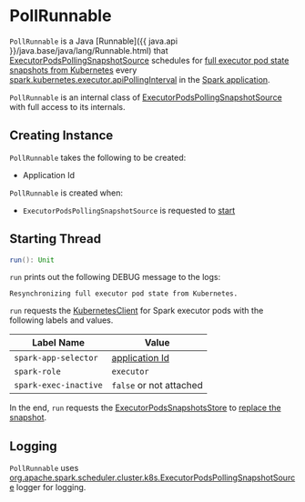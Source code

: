 # PollRunnable

`PollRunnable` is a Java [Runnable]({{ java.api }}/java.base/java/lang/Runnable.html) that [ExecutorPodsPollingSnapshotSource](ExecutorPodsPollingSnapshotSource.md) schedules for [full executor pod state snapshots from Kubernetes](#run) every [spark.kubernetes.executor.apiPollingInterval](configuration-properties.md#spark.kubernetes.executor.apiPollingInterval) in the [Spark application](#applicationId).

`PollRunnable` is an internal class of [ExecutorPodsPollingSnapshotSource](ExecutorPodsPollingSnapshotSource.md) with full access to its internals.

## Creating Instance

`PollRunnable` takes the following to be created:

* <span id="applicationId"> Application Id

`PollRunnable` is created when:

* `ExecutorPodsPollingSnapshotSource` is requested to [start](ExecutorPodsPollingSnapshotSource.md#start)

## <span id="run"> Starting Thread

```scala
run(): Unit
```

`run` prints out the following DEBUG message to the logs:

```text
Resynchronizing full executor pod state from Kubernetes.
```

`run` requests the [KubernetesClient](ExecutorPodsPollingSnapshotSource.md#kubernetesClient) for Spark executor pods with the following labels and values.

Label Name | Value
-----------|----------
 `spark-app-selector` | [application Id](#applicationId)
`spark-role` | `executor`
`spark-exec-inactive` | `false` or not attached

In the end, `run` requests the [ExecutorPodsSnapshotsStore](ExecutorPodsPollingSnapshotSource.md#snapshotsStore) to [replace the snapshot](ExecutorPodsSnapshotsStore.md#replaceSnapshot).

## Logging

`PollRunnable` uses [org.apache.spark.scheduler.cluster.k8s.ExecutorPodsPollingSnapshotSource](ExecutorPodsPollingSnapshotSource.md#logging) logger for logging.
